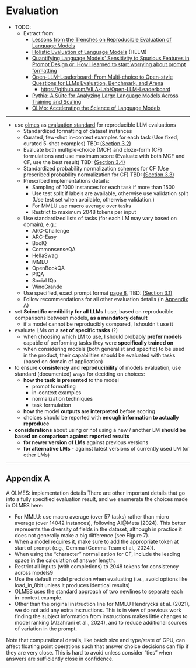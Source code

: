 # Evaluation

- TODO:
    - Extract from:
        - [Lessons from the Trenches on Reproducible Evaluation of Language Models](https://www.semanticscholar.org/paper/Lessons-from-the-Trenches-on-Reproducible-of-Models-Biderman-Schoelkopf/dfa0de5cae63eacd675339fc81b13479c51bb153)
        - [Holistic Evaluation of Language Models](https://www.semanticscholar.org/paper/Holistic-Evaluation-of-Language-Models-Liang-Bommasani/ce913026f693101e54d3ab9152e107034d81fce1) (HELM)
        - [Quantifying Language Models' Sensitivity to Spurious Features in Prompt Design or: How I learned to start worrying about prompt formatting](https://www.semanticscholar.org/paper/Quantifying-Language-Models'-Sensitivity-to-in-or%3A-Sclar-Choi/17a6116e5bbd8b87082cbb2e795885567300c483)
        - [Open-LLM-Leaderboard: From Multi-choice to Open-style Questions for LLMs Evaluation, Benchmark, and Arena](https://arxiv.org/abs/2406.07545)
            - https://github.com/VILA-Lab/Open-LLM-Leaderboard
        - [Pythia: A Suite for Analyzing Large Language Models Across Training and Scaling](https://www.semanticscholar.org/paper/Pythia%3A-A-Suite-for-Analyzing-Large-Language-Models-Biderman-Schoelkopf/be55e8ec4213868db08f2c3168ae666001bea4b8)
        - [OLMo: Accelerating the Science of Language Models](https://www.semanticscholar.org/paper/OLMo%3A-Accelerating-the-Science-of-Language-Models-Groeneveld-Beltagy/ac45bbf9940512d9d686cf8cd3a95969bc313570)

---

- use [olmes](http://localhost:3000/ai-tools/LLM/evaluation/olmes) as [evaluation standard](/ai-tools/LLM/evaluation/olmes#olmes-llm-evaluation-standard-v01) for reproducible LLM evaluations
    - Standardized formatting of dataset instances
    - Curated, few-shot in-context examples for each task (Use fixed, curated 5-shot examples) TBD: [(Section 3.2)]()
    - Evaluate both multiple-choice (MCF) and cloze-form (CF) formulations and use maximum score (Evaluate with both MCF and CF, use the best result) TBD: [(Section 3.4)]()
    - Standardized probability normalization schemes for CF (Use prescribed probability normalization for CF) TBD: [(Section 3.3)]()
    - Prescribed implementations details:
        - Sampling of 1000 instances for each task if more than 1500
        - Use test split if labels are available, otherwise use validation split (Use test set when available, otherwise validation.)
        - For MMLU use macro average over tasks
        - Restrict to maximum 2048 tokens per input
    - Use standardized lists of tasks (for each LM may vary based on domain), e.g.:
        - ARC-Challenge
        - ARC-Easy
        - BoolQ
        - CommonsenseQA
        - HellaSwag
        - MMLU
        - OpenBookQA
        - PIQA
        - Social IQa
        - WinoGrande
    - Use specified, exact prompt format [page 8](https://www.semanticscholar.org/reader/c689c37c5367abe4790bff402c1d54944ae73b2a), TBD: [(Section 3.1)]()
    - Follow recommendations for all other evaluation details (in [Appendix A](#appendix-a)) 
- set **Scientific credibility for all LLMs** I use, based on reproducible comparisons between models, **as a mandatory default**
    - if a model cannot be reproducibly compared, I shouldn't use it
- evaluate LMs on a **set of specific tasks** (?)
    - when choosing which LM to use, I should probably **prefer models** capable of performing tasks they were **specifically trained on**
    - when considering models (both generalist and specific) to be used in the product, their capabilities should be evaluated with tasks (based on domain of application)
- to ensure **consistency** and **reproducibility** of models evaluation, use standard (documented) ways for deciding on choices:
    - **how the task is presented** to the model
        - prompt formatting
        - in-context examples
        - normalization techniques
        - task formulation
    - **how** the model **outputs are interpreted** before scoring
    - choices should be reported with **enough information to actually reproduce**
- **considerations** about using or not using a new / another LM **should be based on comparison against reported results**
    - **for newer version of LMs** against previous versions
    - **for alternative LMs** - against latest versions of currently used LM (or other LMs)


---

## Appendix A

A OLMES: implementation details
There are other important details that go into a fully specified evaluation result, and we enumerate the
choices made in OLMES here:
- For MMLU: use macro average (over 57 tasks) rather than micro average (over 14042 instances), following AI@Meta (2024). This better represents the diversity of fields in the dataset, although in practice it does not generally make a big difference (see Figure 7).
- When a model requires it, make sure to add the appropriate <bos> token at start of prompt (e.g., Gemma (Gemma Team et al., 2024)).
- When using the “character” normalization for CF, include the leading space in the calculation of answer length.
- Restrict all inputs (with completions) to 2048 tokens for consistency across models9
- Use the default model precision when evaluating (i.e., avoid options like load_in_8bit unless it produces identical results)
- OLMES uses the standard approach of two newlines to separate each in-context example.
- Other than the original instruction line for MMLU Hendrycks et al. (2021), we do not add any extra instructions. This is in view of previous work finding the subject information from instructions makes little changes to model ranking (Alzahrani et al., 2024), and to reduce additional sources of variation in the prompt.

Note that computational details, like batch size and type/state of GPU, can affect floating point operations such that answer choice decisions can flip if they are very close. This is hard to avoid unless consider “ties” when answers are sufficiently close in confidence.